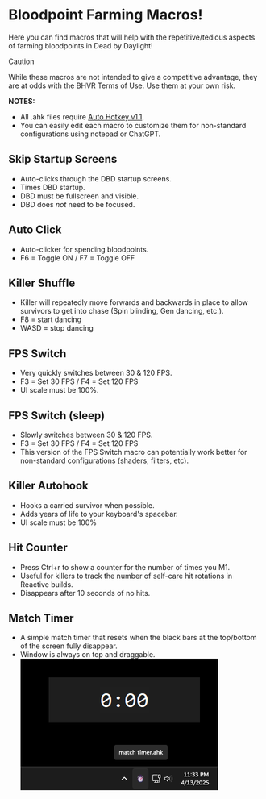 # Bloodpoint Farming Macros!
Here you can find macros that will help with the repetitive/tedious aspects of farming bloodpoints in Dead by Daylight!

> [!CAUTION]
> While these macros are not intended to give a competitive advantage, they are at odds with the BHVR Terms of Use. Use them at your own risk.

**NOTES:**
- All .ahk files require [Auto Hotkey v1.1](https://www.autohotkey.com/download/ahk-install.exe).
- You can easily edit each macro to customize them for non-standard configurations using notepad or ChatGPT.

## Skip Startup Screens
- Auto-clicks through the DBD startup screens.
- Times DBD startup.
- DBD must be fullscreen and visible.
- DBD does *not* need to be focused.

## Auto Click
- Auto-clicker for spending bloodpoints.
- F6 = Toggle ON / F7 = Toggle OFF

## Killer Shuffle
- Killer will repeatedly move forwards and backwards in place to allow survivors to get into chase (Spin blinding, Gen dancing, etc.).
- F8 = start dancing
- WASD = stop dancing

## FPS Switch
- Very quickly switches between 30 & 120 FPS.
- F3 = Set 30 FPS / F4 = Set 120 FPS
- UI scale must be 100%.

## FPS Switch (sleep)
- Slowly switches between 30 & 120 FPS.
- F3 = Set 30 FPS / F4 = Set 120 FPS
- This version of the FPS Switch macro can potentially work better for non-standard configurations (shaders, filters, etc).

## Killer Autohook
- Hooks a carried survivor when possible.
- Adds years of life to your keyboard's spacebar.
- UI scale must be 100%

## Hit Counter
- Press Ctrl+r to show a counter for the number of times you M1.
- Useful for killers to track the number of self-care hit rotations in Reactive builds.
- Disappears after 10 seconds of no hits.

## Match Timer
- A simple match timer that resets when the black bars at the top/bottom of the screen fully disappear.
- Window is always on top and draggable.
![Match Timer and taskbar icons](assets/match-timer.png)
